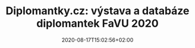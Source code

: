 ---
title: "Diplomantky.cz: výstava a databáze diplomantek FaVU 2020"
date: 2020-08-17T15:02:56+02:00
draft: false

shortTitle: "diplomantky.cz"
---